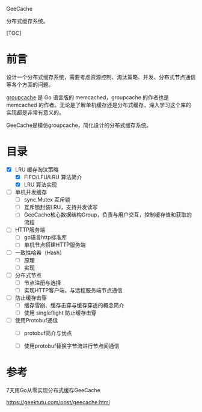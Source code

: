 GeeCache

分布式缓存系统。

[TOC]



# 前言

设计一个分布式缓存系统，需要考虑资源控制、淘汰策略、并发、分布式节点通信等各个方面的问题。

[groupcache](https://github.com/golang/groupcache) 是 Go 语言版的 memcached，groupcache 的作者也是 memcached 的作者。无论是了解单机缓存还是分布式缓存，深入学习这个库的实现都是非常有意义的。

GeeCache是模仿groupcache，简化设计的分布式缓存系统。

# 目录

- [x] LRU 缓存淘汰策略
  - [x] FIFO/LFU/LRU 算法简介
  - [x] LRU 算法实现

- [ ] 单机并发缓存
  - [ ] sync.Mutex 互斥锁
  - [ ] 互斥锁封装LRU，支持并发读写
  - [ ] GeeCache核心数据结构Group，负责与用户交互，控制缓存值和获取的流程

- [ ] HTTP服务端
  - [ ] go语言http标准库
  - [ ] 单机节点搭建HTTP服务端

- [ ] 一致性哈希（Hash）
  - [ ] 原理
  - [ ] 实现

- [ ] 分布式节点
  - [ ] 节点注册与选择
  - [ ] 实现HTTP客户端，与远程服务端节点通信

- [ ] 防止缓存击穿
  - [ ] 缓存雪崩、缓存击穿与缓存穿透的概念简介
  - [ ] 使用 singleflight 防止缓存击穿

- [ ] 使用Protobuf通信
  - [ ] protobuf简介与优点
  - [ ] 使用protobuf替换字节流进行节点间通信






# 参考

7天用Go从零实现分布式缓存GeeCache

https://geektutu.com/post/geecache.html